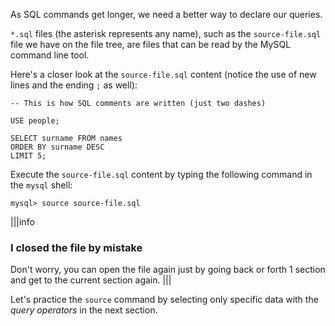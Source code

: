 As SQL commands get longer, we need a better way to declare our queries.

`*.sql` files (the asterisk represents any name), such as the `source-file.sql` file we have on the file tree, are files that can be read by the MySQL command line tool.

Here's a closer look at the `source-file.sql` content (notice the use of new lines and the ending `;` as well):

```
-- This is how SQL comments are written (just two dashes)

USE people;

SELECT surname FROM names
ORDER BY surname DESC
LIMIT 5;
```

Execute the `source-file.sql` content by typing the following command in the `mysql` shell:

```
mysql> source source-file.sql
```

|||info
### I closed the file by mistake
Don't worry, you can open the file again just by going back or forth 1 section and get to the current section again.
|||

Let's practice the `source` command by selecting only specific data with the _query operators_ in the next section.